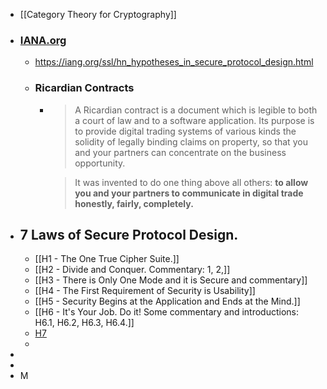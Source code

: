 - [[Category Theory for Cryptography]]
- ### [IANA.org](https://iana.org)
	- https://iang.org/ssl/hn_hypotheses_in_secure_protocol_design.html
	- ### Ricardian Contracts
		- > A Ricardian contract is a document which is legible to both a court of law and to a software application. Its purpose is to provide digital trading systems of various kinds the solidity of legally binding claims on property, so that you and your partners can concentrate on the business opportunity.
		  
		  > It was invented to do one thing above all others: **to allow you and your partners to communicate in digital trade honestly, fairly, completely.**
- ## 7 Laws of Secure Protocol Design.
	- [[H1 - The One True Cipher Suite.]]
	- [[H2 - Divide and Conquer. Commentary: 1, 2,]]
	- [[H3 - There is Only One Mode and it is Secure and commentary]]
	- [[H4 - The First Requirement of Security is Usability]]
	- [[H5 - Security Begins at the Application and Ends at the Mind.]]
	- [[H6 - It's Your Job. Do it! Some commentary and introductions: H6.1, H6.2, H6.3, H6.4.]]
	- [H7](https://iang.org/ssl/h1_the_one_true_cipher_suite.html)
	-
-
-
- M